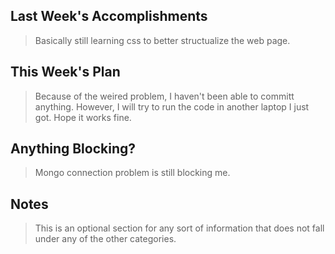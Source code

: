 ## Last Week's Accomplishments
> Basically still learning css to better structualize the web page.

## This Week's Plan

> Because of the weired problem, I haven't been able to committ anything. However, I will try to run the code in another laptop I just got. Hope it works fine.

## Anything Blocking?

> Mongo connection problem is still blocking me.
## Notes

> This is an optional section for any sort of information that does not fall under any of the other categories.
